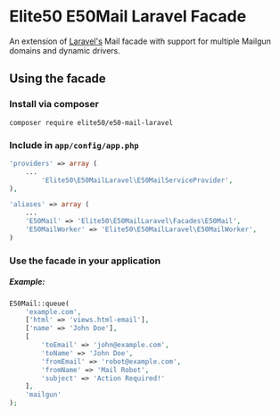 # Elite50 E50Mail Laravel Facade

An extension of [Laravel's](http://laravel.com/) Mail facade with support for multiple Mailgun domains and dynamic drivers.

## Using the facade

### Install via composer

```shell
composer require elite50/e50-mail-laravel
```

### Include in `app/config/app.php`

```php
'providers' => array (
    ...
		'Elite50\E50MailLaravel\E50MailServiceProvider',
),

'aliases' => array (
    ...
    'E50Mail' => 'Elite50\E50MailLaravel\Facades\E50Mail',
    'E50MailWorker' => 'Elite50\E50MailLaravel\E50MailWorker',
)
```

### Use the facade in your application

##### Example:
```php
E50Mail::queue(
    'example.com',
    ['html' => 'views.html-email'],
    ['name' => 'John Doe'],
    [
        'toEmail' => 'john@example.com',
        'toName' => 'John Doe',
        'fromEmail' => 'robot@example.com',
        'fromName' => 'Mail Robot',
        'subject' => 'Action Required!'
    ],
    'mailgun'
);
```
